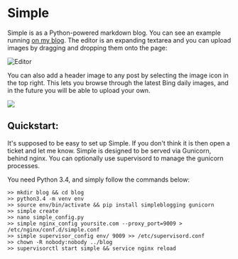 Simple
======
Simple is as a Python-powered markdown blog. You can see an example running [on my blog](http://tomforb.es/). The editor is an expanding textarea and you can upload images by dragging and dropping them onto the page:

![Editor](http://tomforb.es/uploads/editor_VAX22JW3.png)

You can also add a header image to any post by selecting the image icon in the top right. This lets you browse through the latest Bing daily images, and in the future you will be able to upload your own.

![](http://tomforb.es/uploads/header-min_L2J3XEBM.png)

## Quickstart:
It's supposed to be easy to set up Simple. If you don't think it is then open a ticket and let me know. Simple is designed to be served via Gunicorn, behind nginx. You can optionally use supervisord to manage the gunicorn processes. 

You need Python 3.4, and simply follow the commands below:

    >> mkdir blog && cd blog
    >> python3.4 -m venv env
    >> source env/bin/activate && pip install simpleblogging gunicorn
    >> simple create
    >> nano simple_config.py
    >> simple nginx_config yoursite.com --proxy_port=9009 > /etc/nginx/conf.d/simple.conf
    >> simple supervisor_config env/ 9009 >> /etc/supervisord.conf
    >> chown -R nobody:nobody ../blog
    >> supervisorctl start simple && service nginx reload
